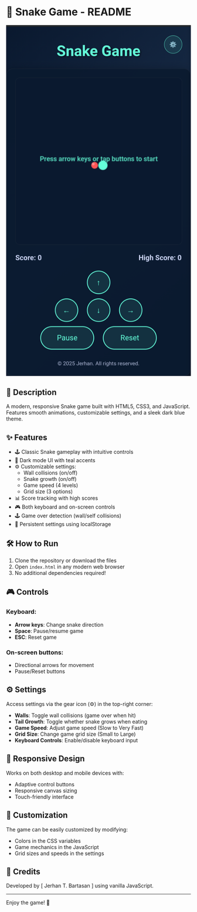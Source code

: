 # 🐍 Snake Game - README

![Snake Game Screenshot](https://github.com/Jerhan28/snake-game/blob/main/screenshot-of-snake-game.png)

## 📝 Description
A modern, responsive Snake game built with HTML5, CSS3, and JavaScript. Features smooth animations, customizable settings, and a sleek dark blue theme.

## ✨ Features
- 🕹️ Classic Snake gameplay with intuitive controls
- 🌙 Dark mode UI with teal accents
- ⚙️ Customizable settings:
  - Wall collisions (on/off)
  - Snake growth (on/off)
  - Game speed (4 levels)
  - Grid size (3 options)
- 📊 Score tracking with high scores
- 🎮 Both keyboard and on-screen controls
- 🕹️ Game over detection (wall/self collisions)
- 🔄 Persistent settings using localStorage

## 🛠️ How to Run
1. Clone the repository or download the files
2. Open `index.html` in any modern web browser
3. No additional dependencies required!

## 🎮 Controls
### Keyboard:
- **Arrow keys**: Change snake direction
- **Space**: Pause/resume game
- **ESC**: Reset game

### On-screen buttons:
- Directional arrows for movement
- Pause/Reset buttons

## ⚙️ Settings
Access settings via the gear icon (⚙️) in the top-right corner:
- **Walls**: Toggle wall collisions (game over when hit)
- **Tail Growth**: Toggle whether snake grows when eating
- **Game Speed**: Adjust game speed (Slow to Very Fast)
- **Grid Size**: Change game grid size (Small to Large)
- **Keyboard Controls**: Enable/disable keyboard input

## 📱 Responsive Design
Works on both desktop and mobile devices with:
- Adaptive control buttons
- Responsive canvas sizing
- Touch-friendly interface

## 🎨 Customization
The game can be easily customized by modifying:
- Colors in the CSS variables
- Game mechanics in the JavaScript
- Grid sizes and speeds in the settings

## 🙏 Credits
Developed by [ Jerhan T. Bartasan ] using vanilla JavaScript.

---

Enjoy the game! 🚀
